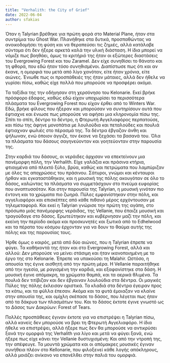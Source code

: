 ```yaml
---
title: "Verhalith: the City of Grief"
date: 2022-06-04
author: sfakias
---
```


Όταν η Talyrian βρέθηκε για πρώτη φορά στο Material Plane, ήταν στα συντρίμια του Ghost War. Πλανήθηκε στα δυτικά, προσπαθώντας να ανοικοδομήσει τη φύση και να θεραπεύσει τις ζημιές, αλλά κατάλαβε σύντομα ότι δεν ήξερε αρκετά καλά την υλική διάσταση. Η ίδια μπορεί να νόμιζε πως βοηθάει, όμως το κριτήριό της ήταν οι εξώτερες διαστάσεις του Evergrowing Forest και του Zaramel. Δεν είχε συνηθίσει το θάνατο και τη φθορά, που εδώ ήταν τόσο συνηθισμένοι. Διαπίστωσε πως ότι και αν έκανε, η ομορφιά του μετά από λίγο χανόταν, είτε ήταν χρόνια, είτε αιώνες. Ένιωθε πως οι προσπάθειές της ήταν μάταιες, αλλά δεν ήθελε να γυρίσει πίσω, καθώς είχε πολλά που μπορούσε να προσφέρει ακόμα.

Τα ταξίδια της την οδήγησαν στη χερσόνησο του Kelonarie. Εκεί βρήκε πρόσφορο έδαφος, καθώς εδώ είχαν υποχωρίσει τα περισσότερα πλάσματα του Evergrowing Forest που είχαν έρθει από το Winters War. Εδώ, βρήκε φίλους που ήξεραν και μπορούσαν να συντηρίσουν αυτά που έφτιαχνε και ένιωσε πως μπορούσε να αφήσει μια κληρονομία πίσω της. Σπίτι το σπίτι, δέντρο το δέντρο, η Φτερωτή Αγγελιαφόρος περπατούσε, και πίσω της άφηνε μονοπάτια με λουλούδια και πεταλούδες και πουλιά έφτιαχναν φωλιές στο πέρασμά της. Τα δέντρα έβγαζαν άνθη και ψήλωναν, ενώ όποιον άγγιζε, τον έκανε να ξεχάσει τα βασανά του. Όλα τα πλάσματα του δάσους σαγηνεύονταν και γοητεύονταν στην παρουσία της.  

Στην καρδιά του δάσους, οι νεράιδες άρχισαν να επεκτείνουν μια πανέμορφη πόλη, την Verhalith. Είχε γαλάζια και  πράσινα κτήρια, φτιαγμένα από πλεκτό ξύλο, βρύα, καθώς και πετρώματα που λαμπύριζαν με όλες τις αποχρώσεις του πράσινου. Σάτυροι, γνώμοι και κένταυροι ήρθαν και εγκαταστάθηκαν, και η μουσική της πόλης ακουγόταν σε όλο το δάσος, καλώντας τα πλάσματα να συμμετάσχουν στο πνεύμα ευφορίας που αναπτυσσόταν. Και στην παρουσία της Talyrian, η μουσική γινόταν πιο έντονη και τα χρώματα πιο ζωηρά. Πύλες εμφανίστηκαν στην πόλη, και αγγελιαφόροι και επισκέπτες από κάθε πιθανό μέρος ερχόντουσαν με τηλεμεταφορά. Και εκεί η Talyrian γνώρισε την πρώτη της αγάπη, στο πρόσωπο μιάς πανέμορφης νεράιδας, της Vellanie, που έπαιζε μουσική και τραγούδαγε στο δάσος. Ερωτεύτηκαν και κυβέρνησαν μαζί την πόλη, και εκείνη την περίοδο ακόμα και προσκυνητές και ξωτικά από το Edhelwood και τα πέρατα του κόσμου έρχονταν για να δουν το θαύμα αυτής της πόλης και της παρουσίας τους.  

Ήρθε όμως ο καιρός, μετά από δύο αιώνες, που η Talyrian έπρεπε να φύγει. Τα καθήκοντά της ήταν και στο Evergrowing Forest, αλλά και αλλού: Δεν μπορούσε να μείνει στάσιμη και ήταν ικανοποιημένη με το έργο της στο Kelonarie. Έπρεπε να υπακούσει τη Malahir. Ωστόσο, η απουσία της έγινε αισθητή από την πρώτη μέρα. H Vellanie παραιτήθηκε από την ηγεσία, με ραγισμένη την καρδιά, και εξαφανίστηκε στα δάση. Η μουσική έγινε απόμακρη, τα χρώματα θαμπά, και τα αερικά θλιμένα. Τα πουλιά δεν τιτίβιζαν και δεν έβγαιναν λουλούδια στα δέντρα. Οι μαγικές Πύλες της πόλης έκλεισαν οριστικά. Τα κλαδιά στα δέντρα έγειραν προς τα κάτω, και τα φύλλα έπεσαν. Ακόμα και τα φυτά έμοιαζαν να κλαίνε στην απουσία της, και ομίχλη σκέπασε το δάσος, που λέγεται πως ήταν από τα δάκρυα των πλασμάτων του. Και το δάσος έκτοτε έγινε γνωστό ως το Δάσος των Δακρύων: Forest of Tears.

Πολλές προσπάθειες έγιναν έκτοτε για να επιστρέψει η Talyrian πίσω, αλλά κανείς δεν μπορούσε να βρει τη Φτερωτή Αγγελιαφόρο. Η ίδια ήθελε να επιστρέψει, αλλά ήξερε πως δεν θα μπορούσε να αντικρύσει ξανά την ομορφιά της Verhalith για λίγο και μετά να φύγει ξανά, ενώ ήξερε πως είχε κάνει την Vellanie δυστυχισμένη: Και από την ντροπή της, την απέφευγε. Τα μουντά χρώματα και οι απόμακρες μουσικές έγιναν συνήθεια πλέον στο Kellonarie, που φιλοξενεί κάθε λογής απόκληρους, αλλά μοιάζει ανίκανο να επανέλθει στην παλιά του ομορφιά.

